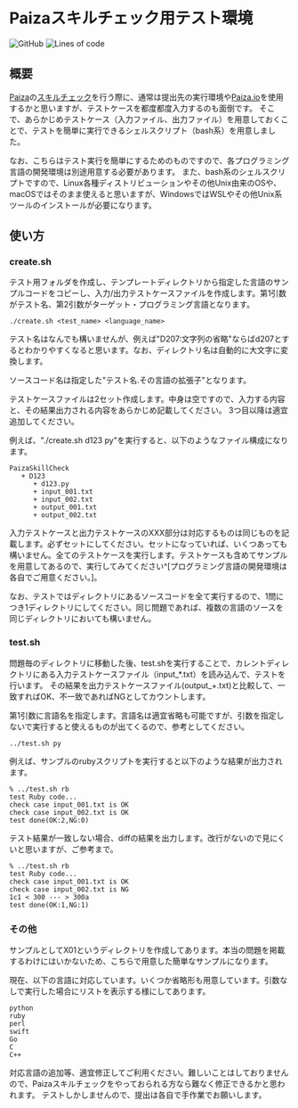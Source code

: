 # Paizaスキルチェック用テスト環境
![GitHub](https://img.shields.io/github/license/woinary/PaizaSkillCheck) ![Lines of code](https://img.shields.io/tokei/lines/github/woinary/PaizaSkillCheck)

## 概要
[Paiza](https://paiza.jp/)の[スキルチェック](https://paiza.jp/challenges)を行う際に、通常は提出先の実行環境や[Paiza.io](https://paiza.io/ja)を使用するかと思いますが、テストケースを都度都度入力するのも面倒です。
そこで、あらかじめテストケース（入力ファイル、出力ファイル）を用意しておくことで、テストを簡単に実行できるシェルスクリプト（bash系）を用意しました。

なお、こちらはテスト実行を簡単にするためのものですので、各プログラミング言語の開発環境は別途用意する必要があります。
また、bash系のシェルスクリプトですので、Linux各種ディストリビューションやその他Unix由来のOSや、macOSではそのまま使えると思いますが、WindowsではWSLやその他Unix系ツールのインストールが必要になります。

## 使い方

### create.sh

テスト用フォルダを作成し、テンプレートディレクトリから指定した言語のサンプルコードをコピーし、入力/出力テストケースファイルを作成します。第1引数がテスト名、第2引数がターゲット・プログラミング言語となります。

```
./create.sh <test_name> <language_name>
```

テスト名はなんでも構いませんが、例えば"D207:文字列の省略"ならばd207とするとわかりやすくなると思います。なお、ディレクトリ名は自動的に大文字に変換します。

ソースコード名は指定した"テスト名.その言語の拡張子"となります。

テストケースファイルは2セット作成します。中身は空ですので、入力する内容と、その結果出力される内容をあらかじめ記載してください。
3つ目以降は適宜追加してください。

例えば、"./create.sh d123 py"を実行すると、以下のようなファイル構成になります。

```
PaizaSkillCheck
   + D123
      + d123.py
      + input_001.txt
      + input_002.txt
      + output_001.txt
      + output_002.txt
```

入力テストケースと出力テストケースのXXX部分は対応するものは同じものを記載します。必ずセットにしてください。セットになっていれば、いくつあっても構いません。全てのテストケースを実行します。テストケースも含めてサンプルを用意してあるので、実行してみてください^[プログラミング言語の開発環境は各自でご用意ください。]。

なお、テストではディレクトリにあるソースコードを全て実行するので、1問につき1ディレクトリにしてください。同じ問題であれば、複数の言語のソースを同じディレクトリにおいても構いません。

### test.sh

問題毎のディレクトリに移動した後、test.shを実行することで、カレントディレクトリにある入力テストケースファイル（input_*.txt）を読み込んで、テストを行います。
その結果を出力テストケースファイル(output_+.txt)と比較して、一致すればOK、不一致であればNGとしてカウントします。

第1引数に言語名を指定します。言語名は適宜省略も可能ですが、引数を指定しないで実行すると使えるものが出てくるので、参考としてください。

```
../test.sh py
```
例えば、サンプルのrubyスクリプトを実行すると以下のような結果が出力されます。

```
% ../test.sh rb
test Ruby code...
check case input_001.txt is OK
check case input_002.txt is OK
test done(OK:2,NG:0)
```

テスト結果が一致しない場合、diffの結果を出力します。改行がないので見にくいと思いますが、ご参考まで。

```
% ../test.sh rb
test Ruby code...
check case input_001.txt is OK
check case input_002.txt is NG
1c1 < 300 --- > 300a
test done(OK:1,NG:1)
```

### その他

サンプルとしてX01というディレクトリを作成してあります。本当の問題を掲載するわけにはいかないため、こちらで用意した簡単なサンプルになります。

現在、以下の言語に対応しています。いくつか省略形も用意しています。引数なしで実行した場合にリストを表示する様にしてあります。

```
python
ruby
perl
swift
Go
C
C++
```

対応言語の追加等、適宜修正してご利用ください。難しいことはしておりませんので、Paizaスキルチェックをやっておられる方なら難なく修正できるかと思われます。
テストしかしませんので、提出は各自で手作業でお願いします。
